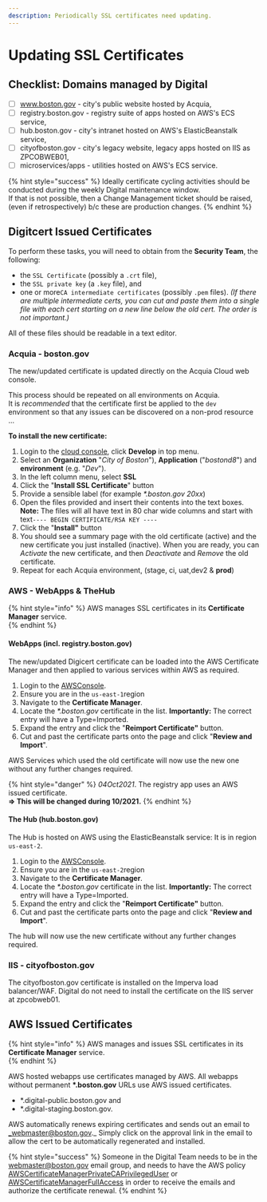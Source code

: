 ```yaml
---
description: Periodically SSL certificates need updating.
---
```


# Updating SSL Certificates

## Checklist: Domains managed by Digital

* [ ] www.boston.gov - city's public website hosted by Acquia,
* [ ] registry.boston.gov - registry suite of apps hosted on AWS's ECS service,
* [ ] hub.boston.gov - city's intranet hosted  on AWS's ElasticBeanstalk service,
* [ ] cityofboston.gov - city's legacy website, legacy apps hosted on IIS as ZPCOBWEB01,
* [ ] microservices/apps - utilities hosted on AWS's ECS service.

{% hint style="success" %}
Ideally certificate cycling activities should be conducted during the weekly Digital maintenance window.  
If that is not possible, then a Change Management ticket should be raised, \(even if retrospectively\) b/c these are production changes. 
{% endhint %}

## Digitcert Issued Certificates

To perform these tasks, you will need to obtain from the **Security Team**, the following:

* the `SSL Certificate` \(possibly a `.crt` file\), 
* the `SSL private key` \(a `.key` file\), and
* one or more`CA intermediate certificates` \(possibly `.pem` files\).  _\(If there are multiple intermediate certs, you can cut and paste them into a single file with each cert starting on a new line below the old cert.  The order is not important.\)_

All of these files should be readable in a text editor.

### Acquia - boston.gov

The new/updated certificate is updated directly on the Acquia Cloud web console.

This process should be repeated on all environments on Acquia.    
It is _recommended_ that the certificate first be applied to the `dev` environment so that any issues can be discovered on a non-prod resource ...

**To install the new certificate:**

1. Login to the [cloud console](https://cloud.acquia.com/login), click **Develop** in top menu.
2. Select an **Organization** "_City of Boston_"\), **Application** \("_bostond8_"\) and **environment** \(e.g. "_Dev_"\).
3. In the left column menu, select **SSL**
4. Click the "**Install SSL Certificate**" button
5. Provide a sensible label \(for example _\*.boston.gov 20xx_\)
6. Open the files provided and insert their contents into the text boxes.  **Note:** The files will all have text in 80 char wide columns and start with text`---- BEGIN CERTIFICATE/RSA KEY ----` 
7. Click the "**Install"** button
8. You should see a summary page with the old certificate \(active\) and the new certificate you just installed \(inactive\). When you are ready, you can _Activate_ the new certificate, and then _Deactivate_ and _Remove_ the old certificate.
9. Repeat for each Acquia environment, \(stage, ci, uat,dev2 & **prod**\)

### AWS - WebApps & TheHub

{% hint style="info" %}
AWS manages SSL certificates in its **Certificate Manager** service.  
{% endhint %}

#### WebApps \(incl. registry.boston.gov\)

The new/updated Digicert certificate can be loaded into the AWS Certificate Manager and then applied to various services within AWS as required.

1. Login to the [AWSConsole](https://console.aws.amazon.com/).
2. Ensure you are in the `us-east-1`region
3. Navigate to the **Certificate Manager**.
4. Locate the _\*.boston.gov_ certificate in the list.  **Importantly:** The correct entry will have a Type=Imported.
5. Expand the entry and click the "**Reimport Certificate"** button.
6. Cut and past the certificate parts onto the page and click "**Review and Import**".

AWS Services which used the old certificate will now use the new one without any further changes required.

{% hint style="danger" %}
_04Oct2021_.  The registry app uses an AWS issued certificate.  
 **=&gt; This will be changed during 10/2021.**
{% endhint %}

#### The Hub \(hub.boston.gov\)

The Hub is hosted on AWS using the ElasticBeanstalk service: It is in region `us-east-2`.

1. Login to the [AWSConsole](https://console.aws.amazon.com/).
2. Ensure you are in the `us-east-2`region
3. Navigate to the **Certificate Manager**.
4. Locate the _\*.boston.gov_ certificate in the list.  **Importantly:** The correct entry will have a Type=Imported.
5. Expand the entry and click the "**Reimport Certificate"** button.
6. Cut and past the certificate parts onto the page and click "**Review and Import**".

The hub will now use the new certificate without any further changes required.

### IIS - cityofboston.gov

The cityofboston.gov certificate is installed on the Imperva load balancer/WAF.  Digital do not need to install the certificate on the IIS server at zpcobweb01.

## AWS Issued Certificates

{% hint style="info" %}
AWS manages and issues SSL certificates in its **Certificate Manager** service.  
{% endhint %}

AWS hosted webapps use certificates managed by AWS.  All webapps without permanent **\*.boston.gov** URLs use AWS issued certificates.

* \*.digital-public.boston.gov and 
* \*.digital-staging.boston.gov.

AWS automatically renews expiring certificates and sends out an email to _webmaster@boston.gov._  Simply click on the approval link in the email to allow the cert to be automatically regenerated and installed.

{% hint style="success" %}
Someone in the Digital Team needs to be in the webmaster@boston.gov email group, and needs to have the AWS policy [AWSCertificateManagerPrivateCAPrivilegedUser](https://console.aws.amazon.com/iam/home#/policies/arn:aws:iam::aws:policy/AWSCertificateManagerPrivateCAPrivilegedUser) or [AWSCertificateManagerFullAccess](https://console.aws.amazon.com/iam/home#/policies/arn:aws:iam::aws:policy/AWSCertificateManagerFullAccess) in order to receive the emails and authorize the certificate renewal.
{% endhint %}


